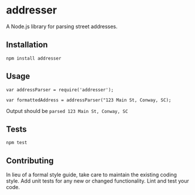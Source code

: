 addresser
=========

A Node.js library for parsing street addresses.

## Installation

  `npm install addresser`

## Usage

    var addressParser = require('addresser');

    var formattedAddress = addressParser("123 Main St, Conway, SC);
  
  
  Output should be `parsed 123 Main St, Conway, SC`


## Tests

  `npm test`

## Contributing

In lieu of a formal style guide, take care to maintain the existing coding style. Add unit tests for any new or changed functionality. Lint and test your code.
